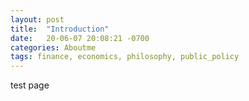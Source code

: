 ```yaml
---
layout: post
title:  "Introduction"
date:   20-06-07 20:08:21 -0700
categories: Aboutme
tags: finance, economics, philosophy, public_policy
---
```

test page
